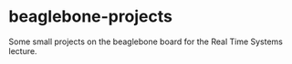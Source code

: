 # beaglebone-projects
Some small projects on the beaglebone board for the Real Time Systems lecture.
